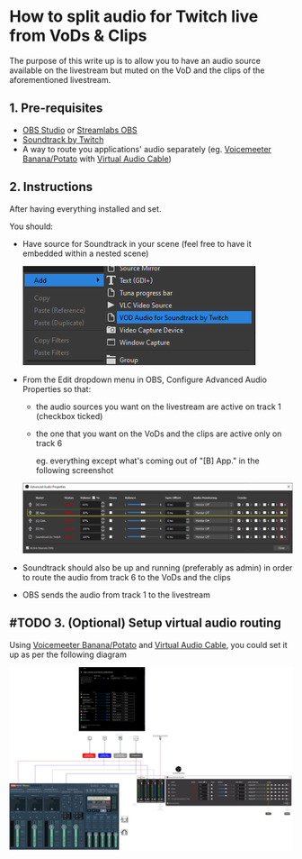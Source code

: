 # How to split audio for Twitch live from VoDs & Clips

The purpose of this write up is to allow you to have an audio source available on the livestream but muted on the VoD and the clips of the aforementioned livestream.

## 1. Pre-requisites

- [OBS Studio](https://obsproject.com/download) or [Streamlabs OBS](https://streamlabs.com/)
- [Soundtrack by Twitch](https://www.twitch.tv/broadcast/soundtrack)
- A way to route you applications' audio separately (eg. [Voicemeeter Banana](https://vb-audio.com/Voicemeeter/banana.htm)[/Potato](https://vb-audio.com/Voicemeeter/potato.htm) with [Virtual Audio Cable](https://vb-audio.com/Cable/index.htm))

## 2. Instructions

After having everything installed and set.

You should:

- Have source for Soundtrack in your scene (feel free to have it embedded within a nested scene)

    ![SoundtrackSource](./images/SoundtrackSource.png)

- From the Edit dropdown menu in OBS, Configure Advanced Audio Properties so that:
  - the audio sources you want on the livestream are active on track 1 (checkbox ticked)
  - the one that you want on the VoDs and the clips are active only on track 6

    eg. everything except what's coming out of "[B] App." in the following screenshot

  ![APP](./images/AAP.png)

- Soundtrack should also be up and running (preferably as admin) in order to route the audio from track 6 to the VoDs and the clips
- OBS sends the audio from track 1 to the livestream

## #TODO 3. (Optional) Setup virtual audio routing

Using [Voicemeeter Banana](https://vb-audio.com/Voicemeeter/banana.htm)[/Potato](https://vb-audio.com/Voicemeeter/potato.htm) and [Virtual Audio Cable](https://vb-audio.com/Cable/index.htm), you could set it up as per the following diagram

![AudioDiagram](./images/AudioDiagram.png)
